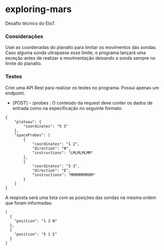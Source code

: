 # exploring-mars

Desafio técnico do Elo7. 

### Considerações

Usei as coordenadas do planalto para limitar os movimentos das sondas. Caso alguma sonda ultrapasse esse limite, o programa lançará uma exceção antes de realizar a movimentação deixando a sonda sempre no limite do planalto.

### Testes

Criei uma API Rest para realizar os testes no programa. Possui apenas um endpoint.

* [POST] - /probes : O conteúdo da request deve conter os dados de entrada como na especificação no seguinte formato:

```
{
    "plateau": { 
        "coordinates": "5 5"
    },
    "spaceProbes": [
        {
            "coordinates": "1 2",
            "direction": "N",
            "instructions": "LMLMLMLMM"
        },
        {
            "coordinates": "3 3",
            "direction": "E",
            "instructions": "MMRMMRMRRM"
        }
    ]
}
```

A resposta será uma lista com as posições das sondas na mesma ordem que foram informadas:
```
[
  {
    "position": "1 3 N"
  },
  {
    "position": "5 1 E"
  }
]
```
